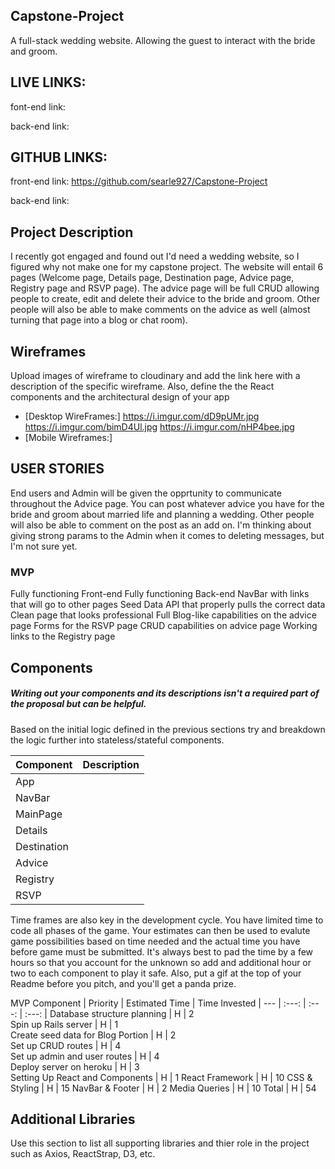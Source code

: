## Capstone-Project
A full-stack wedding website. Allowing the guest to interact with the bride and groom.

## LIVE LINKS:

font-end link:

back-end link:

## GITHUB LINKS:

front-end link: https://github.com/searle927/Capstone-Project

back-end link: 

## Project Description
I recently got engaged and found out I'd need a wedding website, so I figured why not make one for my capstone project. The website will entail 6 pages (Welcome page, Details page, Destination page, Advice page, Registry page and RSVP page). The advice page will be full CRUD allowing people to create, edit and delete their advice to the bride and groom. Other people will also be able to make comments on the advice as well (almost turning that page into a blog or chat room).

## Wireframes
Upload images of wireframe to cloudinary and add the link here with a description of the specific wireframe. Also, define the the React components and the architectural design of your app

- [Desktop WireFrames:] https://i.imgur.com/dD9pUMr.jpg https://i.imgur.com/bimD4Ul.jpg https://i.imgur.com/nHP4bee.jpg
- [Mobile Wireframes:]


## USER STORIES
End users and Admin will be given the opprtunity to communicate throughout the Advice page. You can post whatever advice you have for the bride and groom about married life and planning a wedding. Other people will also be able to comment on the post as an add on. I'm thinking about giving strong params to the Admin when it comes to deleting messages, but I'm not sure yet.

### MVP 
Fully functioning Front-end
Fully functioning Back-end
NavBar with links that will go to other pages
Seed Data
API that properly pulls the correct data
Clean page that looks professional
Full Blog-like capabilities on the advice page
Forms for the RSVP page
CRUD capabilities on advice page
Working links to the Registry page

## Components
##### Writing out your components and its descriptions isn't a required part of the proposal but can be helpful.

Based on the initial logic defined in the previous sections try and breakdown the logic further into stateless/stateful components. 

| Component | Description | 
| --- | :---: |  
| App |   | 
| NavBar |   | 
| MainPage |    | 
| Details |    | 
| Destination |    | 
| Advice |   | 
| Registry |   | 
| RSVP |   | 

Time frames are also key in the development cycle.  You have limited time to code all phases of the game.  Your estimates can then be used to evalute game possibilities based on time needed and the actual time you have before game must be submitted. It's always best to pad the time by a few hours so that you account for the unknown so add and additional hour or two to each component to play it safe. Also, put a gif at the top of your Readme before you pitch, and you'll get a panda prize.

MVP 
Component |	Priority	| Estimated Time | Time Invested
| --- | :---: |  :---: | :---: |
Database structure planning |	H	| 2		
Spin up Rails server |	H	| 1		
Create seed data for Blog Portion	| H	| 2			
Set up CRUD routes	| H	| 4		
Set up admin and user routes	| H	| 4		
Deploy server on heroku	| H	| 3		
Setting Up React and Components | H | 1
React Framework | H | 10
CSS & Styling | H | 15
NavBar & Footer | H | 2
Media Queries | H | 10
Total | H | 54

## Additional Libraries
 Use this section to list all supporting libraries and thier role in the project such as Axios, ReactStrap, D3, etc. 
